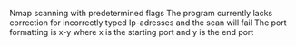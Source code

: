 Nmap scanning with predetermined flags
The program currently lacks correction for incorrectly typed Ip-adresses and the scan will fail
The port formatting is x-y where x is the starting port and y is the end port

